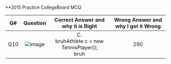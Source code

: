**2015 Practice CollegeBoard MCQ

| Q# | Question | Correct Answer and why it is Right | Wrong Answer and why I got it Wrong |
| :---: | :---: | :---: | :---: |
| Q10 | ![image](https://user-images.githubusercontent.com/89210459/164267590-1373aedc-ae4a-4e95-afdc-6a962f30fabd.png) | C.  <br> bruhAthlete c = new TennisPlayer(); <br> bruh | 290 |
